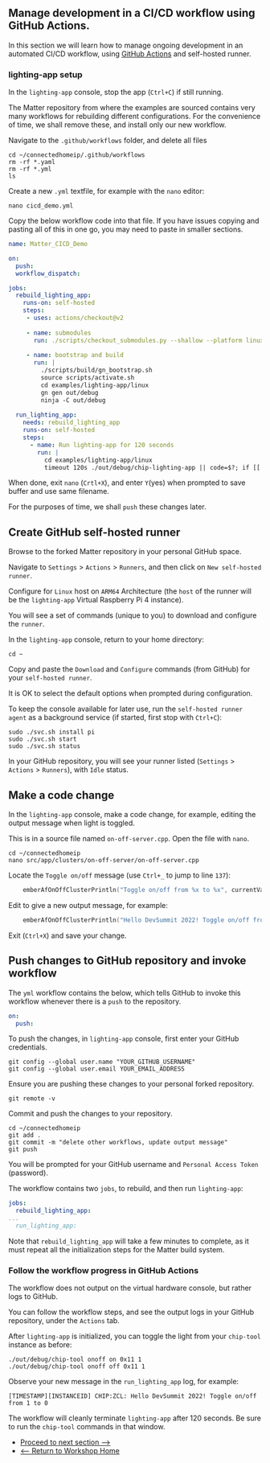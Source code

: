 Manage development in a CI/CD workflow using GitHub Actions.
---
In this section we will learn how to manage ongoing development in an automated CI/CD workflow, using [GitHub Actions](https://github.com/features/actions) and self-hosted runner.

### lighting-app setup

In the `lighting-app` console, stop the app (`Ctrl+C`) if still running.

The Matter repository from where the examples are sourced contains very many workflows for rebuilding different configurations. For the convenience of time, we shall remove these, and install only our new workflow.

Navigate to the `.github/workflows` folder, and delete all files
```console
cd ~/connectedhomeip/.github/workflows
rm -rf *.yaml
rm -rf *.yml
ls
```
Create a new `.yml` textfile, for example with the `nano` editor:
```console
nano cicd_demo.yml
```
Copy the below workflow code into that file. If you have issues copying and pasting all of this in one go, you may need to paste in smaller sections.
```yml
name: Matter_CICD_Demo

on:
  push:
  workflow_dispatch:

jobs:
  rebuild_lighting_app:
    runs-on: self-hosted
    steps:
     - uses: actions/checkout@v2
     
     - name: submodules
       run: ./scripts/checkout_submodules.py --shallow --platform linux
       
     - name: bootstrap and build
       run: |
         ./scripts/build/gn_bootstrap.sh
         source scripts/activate.sh
         cd examples/lighting-app/linux
         gn gen out/debug
         ninja -C out/debug
         
  run_lighting_app:
    needs: rebuild_lighting_app
    runs-on: self-hosted
    steps:
      - name: Run lighting-app for 120 seconds
        run: |
          cd examples/lighting-app/linux
          timeout 120s ./out/debug/chip-lighting-app || code=$?; if [[ $code -ne 124 && $code -ne 0 ]]; then exit $code; fi
```
When done, exit `nano` (`Crtl+X`), and enter `Y`(yes) when prompted to save buffer and use same filename.

For the purposes of time, we shall `push` these changes later.

## Create GitHub self-hosted runner

Browse to the forked Matter repository in your personal GitHub space.

Navigate to `Settings` > `Actions` > `Runners`, and then click on `New self-hosted runner`.

Configure for `Linux` host on `ARM64` Architecture (the `host` of the runner will be the `lighting-app` Virtual Raspberry Pi 4 instance).

You will see a set of commands (unique to you) to download and configure the `runner`.

In the `lighting-app` console, return to your home directory:
```console
cd ~
```
Copy and paste the `Download` and `Configure` commands (from GitHub) for your `self-hosted runner`.

It is OK to select the default options when prompted during configuration.

To keep the console available for later use, run the `self-hosted runner agent` as a background service (if started, first stop with `Ctrl+C`):
```console
sudo ./svc.sh install pi
sudo ./svc.sh start
sudo ./svc.sh status
```
In your GitHub repository, you will see your runner listed (`Settings` > `Actions` > `Runners`), with `Idle` status.

## Make a code change

In the `lighting-app` console, make a code change, for example, editing the output message when light is toggled.

This is in a source file named `on-off-server.cpp`. Open the file with `nano`.
```console 
cd ~/connectedhomeip
nano src/app/clusters/on-off-server/on-off-server.cpp
```
Locate the `Toggle on/off` message (use `Ctrl+_` to jump to line `137`):
```C
    emberAfOnOffClusterPrintln("Toggle on/off from %x to %x", currentValue, newValue);
```
Edit to give a new output message, for example:
```C
    emberAfOnOffClusterPrintln("Hello DevSummit 2022! Toggle on/off from %x to %x", currentValue, newValue);
```
Exit (`Ctrl+X`) and save your change.

## Push changes to GitHub repository and invoke workflow

The `yml` workflow contains the below, which tells GitHub to invoke this workflow whenever there is a `push` to the repository.
```yml
on:
  push:
```
To push the changes, in `lighting-app` console, first enter your GitHub credentials.
```console
git config --global user.name "YOUR_GITHUB_USERNAME"
git config --global user.email YOUR_EMAIL_ADDRESS
```
Ensure you are pushing these changes to your personal forked repository.
```console
git remote -v
```
Commit and push the changes to your repository.
```console
cd ~/connectedhomeip
git add .
git commit -m "delete other workflows, update output message"
git push
```
You will be prompted for your GitHub username and `Personal Access Token` (password).

The workflow contains two `jobs`, to rebuild, and then run `lighting-app`:
```yml
jobs:
  rebuild_lighting_app:
...
  run_lighting_app:
```
Note that `rebuild_lighting_app` will take a few minutes to complete, as it must repeat all the initialization steps for the Matter build system.

### Follow the workflow progress in GitHub Actions

The workflow does not output on the virtual hardware console, but rather logs to GitHub.

You can follow the workflow steps, and see the output logs in your GitHub repository, under the `Actions` tab.

After `lighting-app` is initialized, you can toggle the light from your `chip-tool` instance as before:
```console
./out/debug/chip-tool onoff on 0x11 1
./out/debug/chip-tool onoff off 0x11 1
```
Observe your new message in the `run_lighting_app` log, for example:
```
[TIMESTAMP][INSTANCEID] CHIP:ZCL: Hello DevSummit 2022! Toggle on/off from 1 to 0
```
The workflow will cleanly terminate `lighting-app` after 120 seconds. Be sure to run the `chip-tool` commands in that window.

* [Proceed to next section -->](/4_cicdapi.md)
* [<-- Return to Workshop Home](/README.md)
